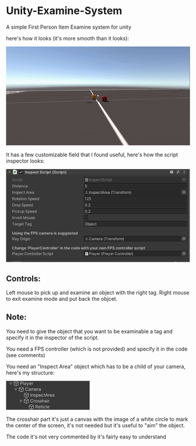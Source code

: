 # Unity-Examine-System
A simple First Person Item Examine system for unity 

here's how it looks (it's more smooth than it looks):

![](https://github.com/ErZicky/Unity-Examine-System/blob/main/images./GIF.png)

It has a few customizable field that I found useful, here's how the script inspector looks:

![](https://github.com/ErZicky/Unity-Examine-System/blob/main/images./Editor.PNG)


## Controls:
Left mouse to pick up and examine an object with the right tag.
Right mouse to exit examine mode and put back the objcet.

## Note:
You need to give the object that you want to be examinable a tag and specify it in the inspector of the script.

You need a FPS controller (which is not provided) and specify it in the code (see comments)

You need an "Inspect Area" object which has to be a child of your camera, here's my structure:

![](https://github.com/ErZicky/Unity-Examine-System/blob/main/images./Hierarchy.PNG)

The crosshair part it's just a canvas with the image of a white circle to mark the center of the screen, it's not needed but it's useful to "aim" the object.

The code it's not very commented by it's fairly easy to understand
